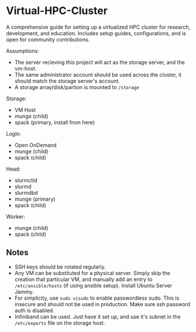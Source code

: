 # Virtual-HPC-Cluster
A comprehensive guide for setting up a virtualized HPC cluster for research, development, and education. Includes setup guides, configurations, and is open for community contributions. 

Assumptions:
- The server recieving this project will act as the storage server, and the vm-host.
- The same administrator account should be used across the cluster, it should match the storage server's account.
- A storage array/disk/partion is mounted to `/storage`


Storage:
- VM Host
- munge (child)
- spack (primary, install from here)

Login:
- Open OnDemand
- munge (child)
- spack (child)

Head:
- slurmctld
- slurmd
- slurmdbd
- munge (primary)
- spack (child)

Worker:
- munge (child)
- spack (child)



## Notes
- SSH keys should be rotated regularly. 
- Any VM can be substituted for a physical server. Simply skip the creation that particular VM, and manually add an entry to `/etc/ansible/hosts` (if using ansible setup). Install Ubuntu Server Jammy.
- For simplicity, use `sudo visudo` to enable passwordless sudo. This is insecure and should not be used in production. Make sure ssh password auth is disabled.
- Infiniband can be used. Just have it set up, and use it's subnet in the `/etc/exports` file on the storage host.